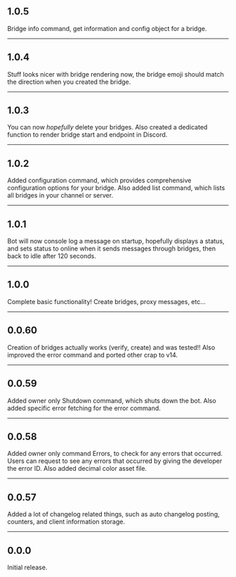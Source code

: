 ## 1.0.5
Bridge info command, get information and config object for a bridge.

---
## 1.0.4
Stuff looks nicer with bridge rendering now, the bridge emoji should match the direction when you created the bridge.

---
## 1.0.3
You can now *hopefully* delete your bridges. Also created a dedicated function to render bridge start and endpoint in Discord.

---
## 1.0.2
Added configuration command, which provides comprehensive configuration options for your bridge. Also added list command, which lists all bridges in your channel or server.

---
## 1.0.1
Bot will now console log a message on startup, hopefully displays a status, and sets status to online when it sends messages through bridges, then back to idle after 120 seconds.

---
## 1.0.0
Complete basic functionality! Create bridges, proxy messages, etc...

---
## 0.0.60
Creation of bridges actually works (verify, create) and was tested!! Also improved the error command and ported other crap to v14.

---
## 0.0.59
Added owner only Shutdown command, which shuts down the bot. Also added specific error fetching for the error command.

---
## 0.0.58
Added owner only command Errors, to check for any errors that occurred. Users can request to see any errors that occurred by giving the developer the error ID. Also added decimal color asset file.

---
## 0.0.57
Added a lot of changelog related things, such as auto changelog posting, counters, and client information storage. 

---
## 0.0.0
Initial release.
